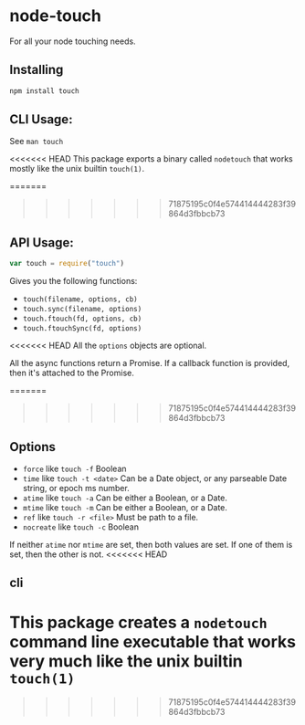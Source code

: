 # node-touch

For all your node touching needs.

## Installing

```bash
npm install touch
```

## CLI Usage:

See `man touch`

<<<<<<< HEAD
This package exports a binary called `nodetouch` that works mostly
like the unix builtin `touch(1)`.

=======
>>>>>>> 71875195c0f4e574414444283f39864d3fbbcb73
## API Usage:

```javascript
var touch = require("touch")
```

Gives you the following functions:

* `touch(filename, options, cb)`
* `touch.sync(filename, options)`
* `touch.ftouch(fd, options, cb)`
* `touch.ftouchSync(fd, options)`

<<<<<<< HEAD
All the `options` objects are optional.

All the async functions return a Promise.  If a callback function is
provided, then it's attached to the Promise.

=======
>>>>>>> 71875195c0f4e574414444283f39864d3fbbcb73
## Options

* `force` like `touch -f` Boolean
* `time` like `touch -t <date>` Can be a Date object, or any parseable
  Date string, or epoch ms number.
* `atime` like `touch -a` Can be either a Boolean, or a Date.
* `mtime` like `touch -m` Can be either a Boolean, or a Date.
* `ref` like `touch -r <file>` Must be path to a file.
* `nocreate` like `touch -c` Boolean

If neither `atime` nor `mtime` are set, then both values are set.  If
one of them is set, then the other is not.
<<<<<<< HEAD

## cli

This package creates a `nodetouch` command line executable that works
very much like the unix builtin `touch(1)`
=======
>>>>>>> 71875195c0f4e574414444283f39864d3fbbcb73
